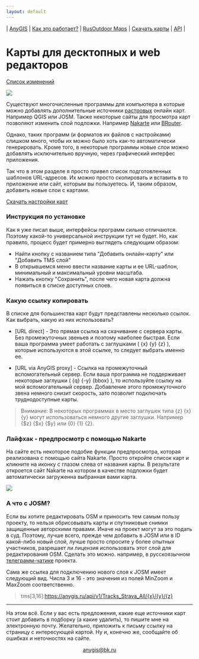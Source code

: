```yaml
---
layout: default
---
```


| [AnyGIS][01] | [Как это работает?][02] | [RusOutdoor Maps][03] | [Скачать карты][04] | [API][05] |


[01]: https://anygis.ru/index
[02]: https://anygis.ru/Web/Html/Description_ru
[03]: https://anygis.ru/Web/Html/RusOutdoor_ru
[04]: https://anygis.ru/Web/Html/DownloadPage_ru
[05]: https://anygis.ru/Web/Html/Api_ru
[07]: https://anygis.ru/Web/Html/Vektor_and_raster_ru




# Карты для десктопных и web редакторов

[Список изменений][00]

[00]: https://anygis.ru/Web/Html/Changelog_ru

![](https://anygis.ru/Web/Img/4mapsDesktop.png)



Существуют многочисленные программы для компьютера в которые можно добавлять дополнительные источники [растровых][01] онлайн карт. Например QGIS или JOSM. Также некоторые сайты для просмотра карт позволяют изменить слой подложки. Например [Nakarte][02] или [BRouter][03].

Однако, таких программ (и форматов их файлов с настройками) слишком много, чтобы их можно было хоть как-то автоматически генерировать. Кроме того, в некоторые программы новые слои можно добавлять исключительно вручную, через графический интерфес приложения. 

Так что в этом разделе я просто привел список подготовленных шаблонов URL-адресов. Их можно просто скопировать и вставить в то приложение или сайт, которым вы пользуетесь. И, таким образом, добавить новые слои с картами. 


[Скачать настройки карт][11]

[01]: https://anygis.ru/Web/Html/Vektor_and_raster_ru
[02]: https://nakarte.me
[03]: https://brouter.de/brouter-web/

[11]: https://anygis.ru/Web/Html/Download/Desktop_Full_ru



### Инструкция по установке

Как я уже писал выше, интерфейсы программ сильно отличаются. Поэтому какой-то универсальной инструкции тут не будет. Но, как правило, процесс будет примерно выглядеть следующим образом:

* Найти кнопку с названием типа "Добавить онлайн-карту" или "Добавить TMS слой"
* В открывшемся меню ввести название карты и ее URL-шаблон, минимальный и максимальный уровни масштаба.
* Нажать кнопку "Сохранить", после чего новая карта должна появиться в списке доступных слоев.



### Какую ссылку копировать

В списке для большинства карт будут представлены несколько ссылок. Как выбрать, какую из них использовать? 


* [URL direct] - Это прямая ссылка на скачивание с сервера карты. Без промежуточных звеньев и поэтому наиболее быстрая. Если ваша программа умеет работать с заглушками ( {х} {y} {z} ), которые используются в этой ссылке, то следует выбрать именно ее.


* [URL via AnyGIS proxy] - Ссылка на промежуточный вспомогательный сервер. Если ваша программа не поддерживает некоторые заглушки ( {q} {-y} {bbox} ), то используйте ссылку на мой вспомогательный сервер. Добавление этого промежуточного звена немного снизит скорость, зато позволит подключать труднодоступные карты.


> Внимание: В некоторых программах в место заглушек типа  {z} {x} {y}  могут использоваться немного другие заглушки. Например  {$z} {$x} {$y}  или  {0} {1} {2}.



### Лайфхак - предпросмотр с помощью Nakarte

На сайте есть некоторое подобие функции предпросмотра, которая реализована с помощью сайта Nakarte. Просто откройте список карт и кликните на иконку с глазом слева от названия карты. В результате откроется сайт Nakarte на котором в качестве подложки будет автоматически загруженна выбранная вами карта.

![](https://anygis.ru/Web/Img/desktop_eye_icon.png)



### А что с JOSM?

Если вы хотите редактировать OSM и приносить тем самым пользу проекту, то нельзя обрисовывать карты и спутниковые снимки защищенные авторскими правами. Иначе на проект могут за это подать в суд. Поэтому, лучше всего, прежде чем добавить в JOSM или в ID какой-либо новый слой, лучше просто спросите у более опытных участников, разрешает ли лицензия использовать этот слой для редактирования OSM. Сделать это можно. например, в русскоязычном [телеграмм-чатике][21] проекта.

Сама же ссылка для подключению нового слоя к JOSM имеет следующий вид. Числа 3 и 16 - это значения из полей MinZoom и MaxZoom соответственно.

> tms[3,16]:https://anygis.ru/api/v1/Tracks_Strava_All/{x}/{y}/{z}


[21]: https://t.me/ruosm


---

На этом всё. Если у вас есть предложения, какие еще источники карт стоит добавить в подборку (а какие удалить), то пишите мне на электронную почту. Желательно, приложить к письму ссылку на страницу с интересующей картой. Ну и, конечно же, сообщайте об ошибках и неточностях на сайте.


<p align="center">
<a href="mailto:anygis@bk.ru">anygis@bk.ru</a> 
</p>

